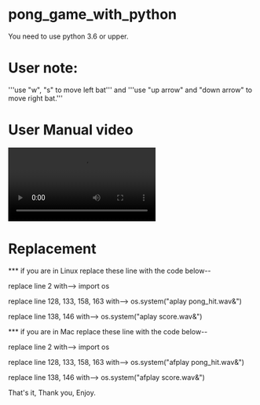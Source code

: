# pong_game_with_python
You need to use python 3.6 or upper.

# User note:
'''use "w", "s" to move left bat''' and '''use "up arrow" and "down arrow" to move right bat.'''

# User Manual video

![user manual](https://user-images.githubusercontent.com/50297349/103436315-691e1b80-4c44-11eb-9b34-4f04a59eecd4.mp4)


# Replacement
*** if you are in Linux replace these line with the code below--

replace line 2 with--> import os

replace line 128, 133, 158, 163 with--> os.system("aplay pong_hit.wav&")

replace line 138, 146 with--> os.system("aplay score.wav&")
    


*** if you are in Mac replace these line with the code below--

replace line 2 with--> import os

replace line 128, 133, 158, 163 with--> os.system("afplay pong_hit.wav&")

replace line 138, 146 with--> os.system("afplay score.wav&")
  


That's it, Thank you, Enjoy.

